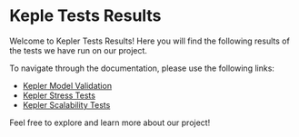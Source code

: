 # Keple Tests Results

Welcome to Kepler Tests Results! Here you will find the following results of the tests we have run on our project.

To navigate through the documentation, please use the following links:

- [Kepler Model Validation](kepler-model-validation.md)
- [Kepler Stress Tests](kepler-stress-test-metrics.md)
- [Kepler Scalability Tests](kepler-scalability-test-metrics.md)

Feel free to explore and learn more about our project!
